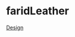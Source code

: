 # faridLeather
<a href="https://www.figma.com/design/QGZYVcoYKCaIbXUI8tJb6g/Farid-Leather?node-id=0-1&p=f&t=fTG9knmF4hViLWOy-0">Design</a>
